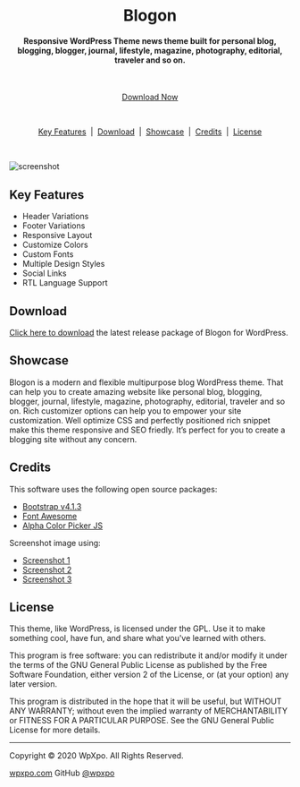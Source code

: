 <h1 align="center">Blogon</h1>

<h4 align="center">Responsive WordPress Theme news theme built for personal blog, blogging, blogger, journal, lifestyle, magazine, photography, editorial, traveler and so on.</h4>
<br>

<p align="center">
<a href="https://github.com/wpxpo/blogon/archive/master.zip">Download Now</a>
</p>

<br>

<p align="center">
	<a href="#key-features">Key Features</a>
	&nbsp;|&nbsp;
	<a href="#download">Download</a>
	&nbsp;|&nbsp;
	<a href="#showcase">Showcase</a>
	&nbsp;|&nbsp;
	<a href="#credits">Credits</a>
	&nbsp;|&nbsp;
	<a href="#license">License</a>
</p>

<br>

![screenshot](https://raw.githubusercontent.com/wpxpo/blogon/master/screenshot.png)

## Key Features

* Header Variations
* Footer Variations
* Responsive Layout
* Customize Colors
* Custom Fonts
* Multiple Design Styles
* Social Links
* RTL Language Support

## Download

[Click here to download](https://github.com/wpxpo/blogon/archive/master.zip) the latest release package of Blogon for WordPress.

## Showcase

Blogon is a modern and flexible multipurpose blog WordPress theme. That can help you to create amazing website like personal blog, blogging, blogger, journal, lifestyle, magazine, photography, editorial, traveler and so on. Rich customizer options can help you to empower your site customization. Well optimize CSS and perfectly positioned rich snippet make this theme responsive and SEO friedly. It’s perfect for you to create a blogging site without any concern.

## Credits

This software uses the following open source packages:

- [Bootstrap v4.1.3](https://github.com/twbs/bootstrap/)
- [Font Awesome](http://fortawesome.github.com/Font-Awesome/)
- [Alpha Color Picker JS](https://github.com/BraadMartin/components/tree/master/alpha-color-picker)

Screenshot image using:
- [Screenshot 1](https://stocksnap.io/photo/1KFT5UJUZV)
- [Screenshot 2](https://stocksnap.io/photo/IKW16TPP9U)
- [Screenshot 3](https://stocksnap.io/photo/6E5ZAMCKC4)

## License

This theme, like WordPress, is licensed under the GPL. Use it to make something cool, have fun, and share what you've learned with others.

This program is free software: you can redistribute it and/or modify it under the terms of the GNU General Public License as published by the Free Software Foundation, either version 2 of the License, or (at your option) any later version.

This program is distributed in the hope that it will be useful, but WITHOUT ANY WARRANTY; without even the implied warranty of MERCHANTABILITY or FITNESS FOR A PARTICULAR PURPOSE. See the GNU General Public License for more details.

---

Copyright © 2020 WpXpo. All Rights Reserved.

[wpxpo.com](https://www.wpxpo.com)
GitHub [@wpxpo](https://github.com/wpxpo)
